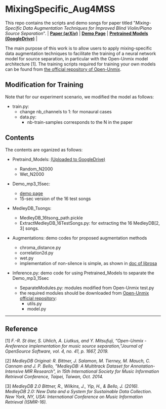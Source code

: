 # MixingSpecific_Aug4MSS


This repo contains the scripts and demo songs for paper titled 
"*Mixing-Specific Data Augmentation Techniques for Improved Blind Violin/Piano Source Separation*". | [**Paper (arXiv)**](https://arxiv.org/abs/2008.02480) | [**Demo Page**](https://sunnycyc.github.io/aug4mss_demo/) | [**Pretrained Models (GoogleDrive)**](https://drive.google.com/drive/folders/1YyLww3G7-Amu_bs8s9Wl3NceUcQuq3Or) |


The main purpose of this work is to allow users to apply mixing-specific data augmentation techniques to facilitate the training of a neural network model for source separation, in particular with the Open-Unmix model architecture [1]. The training scripts required for training your own models can be found from [the official repository of Open-Unmix](https://github.com/sigsep/open-unmix-pytorch).

## Modification for Training
Note that for our experiment scenario, we modified the model as follows:
* train.py:
    * change nb_channels to 1: for monaural cases
    * data.py:
        * nb-train-samples corresponds to the N in the paper
   

## Contents
The contents are oganized as follows:
* Pretraind_Models: 
    [ (Uploaded to GoogleDrive)](https://drive.google.com/drive/folders/1IgwOs1T1uc_AIgC761PmApn_MtuIjBXt?usp=sharing)
    * Random_N2000
    * Wet_N2000
* Demo_mp3_15sec:
    * [demo page](https://sunnycyc.github.io/aug4mss_demo/)
    * 15-sec version of the 16 test songs
* MedleyDB_Tsongs:
    * MedleyDB_16tsong_path.pickle
    * ExtractMedleyDB_16TestSongs.py:
for extracting the 16 MedleyDB[2, 3] songs.
* Augmentations: demo codes for proposed augmentation methods
    * chroma_distance.py
    * correlation2d.py
    * wet.py
    * implementation of non-silence is simple, as shown in [doc of librosa](https://librosa.github.io/librosa/generated/librosa.effects.split.html)

    

* Inference.py: demo code for using Pretrained_Models to separate the Demo_mp3_15sec
    * SeparateModules.py: modules modified from Open-Unmix test.py
    * the required modules should be downloaded from [Open-Unmix official repository](https://github.com/sigsep/open-unmix-pytorch):
        * utils.py
        * model.py


---




## Reference
[1] *F.-R. St ̈oter, S. Uhlich, A. Liutkus, and Y. Mitsufuji, “Open-Unmix - Areference implementation for music source separation,”Journal of OpenSource Software, vol. 4, no. 41, p. 1667, 2019.*

[2] *MedleyDB Original:
R. Bittner, J. Salamon, M. Tierney, M. Mauch, C. Cannam and J. P. Bello, "MedleyDB: A Multitrack Dataset for Annotation-Intensive MIR Research", in 15th International Society for Music Information Retrieval Conference, Taipei, Taiwan, Oct. 2014.*

[3] *MedleyDB 2.0
Bittner, R., Wilkins, J., Yip, H., & Bello, J. (2016). MedleyDB 2.0: New Data and a System for Sustainable Data Collection. New York, NY, USA: International Conference on Music Information Retrieval (ISMIR-16).*
